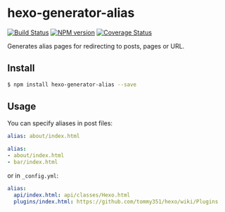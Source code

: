 # hexo-generator-alias

[![Build Status](https://travis-ci.org/hexojs/hexo-generator-alias.svg?branch=master)](https://travis-ci.org/hexojs/hexo-generator-alias)  [![NPM version](https://badge.fury.io/js/hexo-generator-alias.svg)](http://badge.fury.io/js/hexo-generator-alias) [![Coverage Status](https://img.shields.io/coveralls/hexojs/hexo-generator-alias.svg)](https://coveralls.io/r/hexojs/hexo-generator-alias?branch=master)

Generates alias pages for redirecting to posts, pages or URL.

## Install

``` bash
$ npm install hexo-generator-alias --save
```

## Usage

You can specify aliases in post files:

``` yaml
alias: about/index.html

alias:
- about/index.html
- bar/index.html
```

or in `_config.yml`:

``` yaml
alias:
  api/index.html: api/classes/Hexo.html
  plugins/index.html: https://github.com/tommy351/hexo/wiki/Plugins
```
